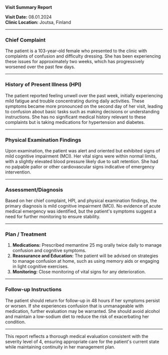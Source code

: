 

**Visit Summary Report**

**Visit Date:** 08.01.2024  
**Clinic Location:** Joutsa, Finland  

---

### **Chief Complaint**
The patient is a 103-year-old female who presented to the clinic with complaints of confusion and difficulty dressing. She has been experiencing these issues for approximately two weeks, which has progressively worsened over the past few days.

---

### **History of Present Illness (HPI)**
The patient reported feeling unwell over the past week, initially experiencing mild fatigue and trouble concentrating during daily activities. These symptoms became more pronounced on the second day of her visit, leading to confusion about basic tasks such as making decisions or understanding instructions. She has no significant medical history relevant to these complaints but is taking medications for hypertension and diabetes.

---

### **Physical Examination Findings**
Upon examination, the patient was alert and oriented but exhibited signs of mild cognitive impairment (MCI). Her vital signs were within normal limits, with a slightly elevated blood pressure likely due to salt retention. She had no palpable pallor or other cardiovascular signs indicative of emergency intervention.

---

### **Assessment/Diagnosis**
Based on her chief complaint, HPI, and physical examination findings, the primary diagnosis is mild cognitive impairment (MCI). No evidence of acute medical emergency was identified, but the patient's symptoms suggest a need for further monitoring to ensure stability.

---

### **Plan / Treatment**
1. **Medications:** Prescribed memantine 25 mg orally twice daily to manage confusion and cognitive symptoms.
2. **Reassurance and Education:** The patient will be advised on strategies to manage confusion at home, such as using memory aids or engaging in light cognitive exercises.
3. **Monitoring:** Close monitoring of vital signs for any deterioration.

---

### **Follow-up Instructions**
The patient should return for follow-up in 48 hours if her symptoms persist or worsen. If she experiences confusion that is unmanageable with medication, further evaluation may be warranted. She should avoid alcohol and maintain a low-sodium diet to reduce the risk of exacerbating her condition.

---

This report reflects a thorough medical evaluation consistent with the severity level of 4, ensuring appropriate care for the patient's current state while maintaining continuity in her management plan.